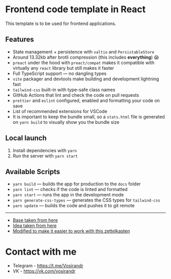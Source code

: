# Frontend code template in React

This template is to be used for frontend applications.

## Features

- State management + persistence with `valtio` and `PersistableStore`
- Around 13.32kb after brotli compression (this includes **everything**) 😱
- `preact` under the hood with `preact/compat` makes it compatible with virtually any `react` library but still makes it faster
- Full TypeScript support — no dangling types
- `vite` packager and devtools make building and development lightning fast
- `tailwind-css` built-in with type-safe class names
- GitHub Actions that lint and check the code on pull requests
- `prettier` and `eslint` configured, enabled and formatting your code on save
- List of recommended extensions for VSCode
- It is important to keep the bundle small, so a `stats.html` file is generated on `yarn build` to visually show you the bundle size

## Local launch

1. Install dependencies with `yarn`
2. Run the server with `yarn start`

## Available Scripts

- `yarn build` — builds the app for production to the `docs` folder
- `yarn lint` — checks if the code is linted and formatted
- `yarn start` — runs the app in the development mode
- `yarn generate-css-types` — generates the CSS types for `tailwind-css`
- `yarn update` — builds the code and pushes it to git remote
___
- [Base taken from here](https://github.com/Borodutch/frontend-starter)
- [Idea taken from here](https://obsidian.md/)
- [Modified to make it easier to work with this zettelkasten](https://www.youtube.com/watch?v=PiS3pRRj994&t=669s)
# Contact with me
- Telegram - https://t.me/Vosirandr
- VK - https://vk.com/vosirandr
